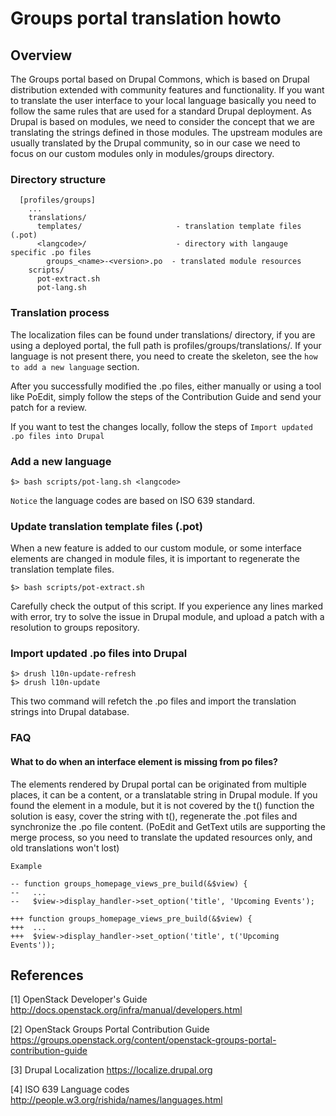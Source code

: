 Groups portal translation howto
===============================

Overview
--------

The Groups portal based on Drupal Commons, which is based on Drupal distribution
extended with community features and functionality. If you want to translate
the user interface to your local language basically you need to follow the
same rules that are used for a standard Drupal deployment. As Drupal is based
on modules, we need to consider the concept that we are translating the strings
defined in those modules. The upstream modules are usually translated
by the Drupal community, so in our case we need to focus on our custom
modules only in modules/groups directory.

### Directory structure

      [profiles/groups]
        ...
        translations/
          templates/                     - translation template files (.pot)
          <langcode>/                    - directory with langauge specific .po files
            groups_<name>-<version>.po  - translated module resources
        scripts/
          pot-extract.sh
          pot-lang.sh

### Translation process

The localization files can be found under translations/<langcode> directory,
if you are using a deployed portal, the full path is
profiles/groups/translations/<langcode>. If your language is not present
there, you need to create the skeleton, see the `how to add a new language`
section.

After you successfully modified the .po files, either manually or using a tool
like PoEdit, simply follow the steps of the Contribution Guide and
send your patch for a review.

If you want to test the changes locally, follow the steps of
`Import updated .po files into Drupal`

### Add a new language

    $> bash scripts/pot-lang.sh <langcode>

`Notice` the language codes are based on ISO 639 standard.

### Update translation template files (.pot)

When a new feature is added to our custom module, or some interface elements
are changed in module files, it is important to regenerate the translation
template files.

    $> bash scripts/pot-extract.sh

Carefully check the output of this script. If you experience
any lines marked with error, try to solve the issue in Drupal
module, and upload a patch with a resolution to groups repository.

### Import updated .po files into Drupal

    $> drush l10n-update-refresh
    $> drush l10n-update

This two command will refetch the .po files and import the translation strings
into Drupal database.

### FAQ

#### What to do when an interface element is missing from po files?

The elements rendered by Drupal portal can be originated from multiple places,
it can be a content, or a translatable string in Drupal module. If you
found the element in a module, but it is not covered by the t() function
the solution is easy, cover the string with t(), regenerate the .pot files
and synchronize the .po file content. (PoEdit and GetText utils are
supporting the merge process, so you need to translate the updated
resources only, and old translations won't lost)

`Example`

    -- function groups_homepage_views_pre_build(&$view) {
    --   ...
    --   $view->display_handler->set_option('title', 'Upcoming Events');

    +++ function groups_homepage_views_pre_build(&$view) {
    +++  ...
    +++  $view->display_handler->set_option('title', t('Upcoming Events'));

References
----------

[1] OpenStack Developer's Guide
http://docs.openstack.org/infra/manual/developers.html

[2] OpenStack Groups Portal Contribution Guide
https://groups.openstack.org/content/openstack-groups-portal-contribution-guide

[3] Drupal Localization
https://localize.drupal.org

[4] ISO 639 Language codes
http://people.w3.org/rishida/names/languages.html